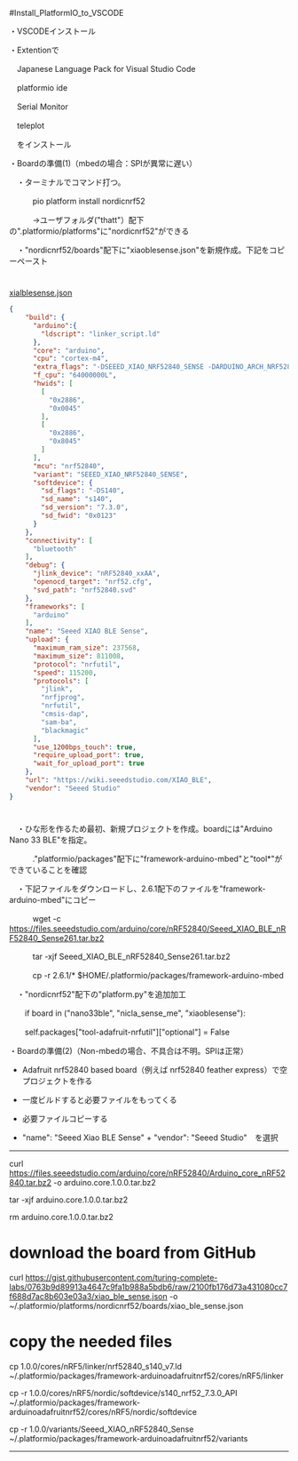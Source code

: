#Install_PlatformIO_to_VSCODE

・VSCODEインストール

・Extentionで

　Japanese Language Pack for Visual Studio Code

　platformio ide

　Serial Monitor

　teleplot

　をインストール

・Boardの準備(1)（mbedの場合：SPIが異常に遅い）

　・ターミナルでコマンド打つ。

　　　pio platform install nordicnrf52

　　　->ユーザフォルダ("thatt"）配下の".platformio/platforms"に"nordicnrf52"ができる

　・"nordicnrf52/boards"配下に"xiaoblesense.json"を新規作成。下記をコピーペースト


#
[xialblesense.json](./xiaoblesense.json)
```json
{
    "build": {
      "arduino":{
        "ldscript": "linker_script.ld"
      },
      "core": "arduino",
      "cpu": "cortex-m4",
      "extra_flags": "-DSEEED_XIAO_NRF52840_SENSE -DARDUINO_ARCH_NRF52840",
      "f_cpu": "64000000L",
      "hwids": [
        [
          "0x2886",
          "0x0045"
        ],
        [
          "0x2886",
          "0x8045"
        ]
      ],
      "mcu": "nrf52840",
      "variant": "SEEED_XIAO_NRF52840_SENSE",
      "softdevice": {
        "sd_flags": "-DS140",
        "sd_name": "s140",
        "sd_version": "7.3.0",
        "sd_fwid": "0x0123"
      }
    },
    "connectivity": [
      "bluetooth"
    ],
    "debug": {
      "jlink_device": "nRF52840_xxAA",
      "openocd_target": "nrf52.cfg",
      "svd_path": "nrf52840.svd"
    },
    "frameworks": [
      "arduino"
    ],
    "name": "Seeed XIAO BLE Sense",
    "upload": {
      "maximum_ram_size": 237568,
      "maximum_size": 811008,
      "protocol": "nrfutil",
      "speed": 115200,
      "protocols": [
        "jlink",
        "nrfjprog",
        "nrfutil",
        "cmsis-dap",
        "sam-ba",
        "blackmagic"
      ],
      "use_1200bps_touch": true,
      "require_upload_port": true,
      "wait_for_upload_port": true
    },
    "url": "https://wiki.seeedstudio.com/XIAO_BLE",
    "vendor": "Seeed Studio"
}
```
#


　・ひな形を作るため最初、新規プロジェクトを作成。boardには"Arduino Nano 33 BLE"を指定。

　　　."platformio/packages"配下に"framework-arduino-mbed"と"tool*"ができていることを確認


　・下記ファイルをダウンロードし、2.6.1配下のファイルを"framework-arduino-mbed"にコピー

　　　wget -c https://files.seeedstudio.com/arduino/core/nRF52840/Seeed_XIAO_BLE_nRF52840_Sense261.tar.bz2

　　　tar -xjf Seeed_XIAO_BLE_nRF52840_Sense261.tar.bz2

　　　cp -r 2.6.1/* $HOME/.platformio/packages/framework-arduino-mbed



　・"nordicnrf52"配下の"platform.py"を追加加工

　　if board in ("nano33ble", "nicla_sense_me", "xiaoblesense"):

　　self.packages["tool-adafruit-nrfutil"]["optional"] = False



・Boardの準備(2)（Non-mbedの場合、不具合は不明。SPIは正常）

  - Adafruit nrf52840 based board（例えば nrf52840 feather express）で空プロジェクトを作る
  
  - 一度ビルドすると必要ファイルをもってくる

  - 必要ファイルコピーする

  - "name": "Seeed Xiao BLE Sense" + "vendor": "Seeed Studio"　を選択


------

curl https://files.seeedstudio.com/arduino/core/nRF52840/Arduino_core_nRF52840.tar.bz2 -o arduino.core.1.0.0.tar.bz2

tar -xjf arduino.core.1.0.0.tar.bz2

rm arduino.core.1.0.0.tar.bz2 

# download the board from GitHub

curl https://gist.githubusercontent.com/turing-complete-labs/0763b9d89913a4647c9fa1b988a5bdb6/raw/2100fb176d73a431080cc7f688d7ac8b603e03a3/xiao_ble_sense.json -o ~/.platformio/platforms/nordicnrf52/boards/xiao_ble_sense.json

# copy the needed files

cp 1.0.0/cores/nRF5/linker/nrf52840_s140_v7.ld ~/.platformio/packages/framework-arduinoadafruitnrf52/cores/nRF5/linker

cp -r 1.0.0/cores/nRF5/nordic/softdevice/s140_nrf52_7.3.0_API ~/.platformio/packages/framework-arduinoadafruitnrf52/cores/nRF5/nordic/softdevice

cp -r 1.0.0/variants/Seeed_XIAO_nRF52840_Sense ~/.platformio/packages/framework-arduinoadafruitnrf52/variants

------




